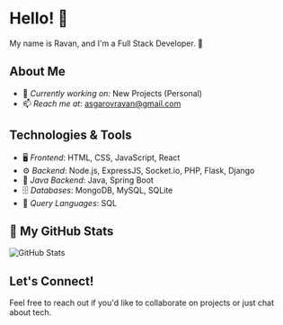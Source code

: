 # Hello! 👋  
My name is Ravan, and I'm a Full Stack Developer. 🚀  

## About Me  
- 💼 *Currently working on:* New Projects (Personal)  
- 📫 *Reach me at:* [asgarovravan@gmail.com](mailto:asgarovravan@gmail.com)  

## Technologies & Tools  
- 🖥 *Frontend*: HTML, CSS, JavaScript, React  
- ⚙ *Backend*: Node.js, ExpressJS, Socket.io, PHP, Flask, Django  
- 🚀 *Java Backend*: Java, Spring Boot  
- 🗄 *Databases*: MongoDB, MySQL, SQLite  
- 🧳 *Query Languages*: SQL  

## 📂 My GitHub Stats  
![GitHub Stats](https://github-readme-stats.vercel.app/api?username=21Ravan12&show_icons=true&theme=dark)  

## Let's Connect!  
Feel free to reach out if you'd like to collaborate on projects or just chat about tech.